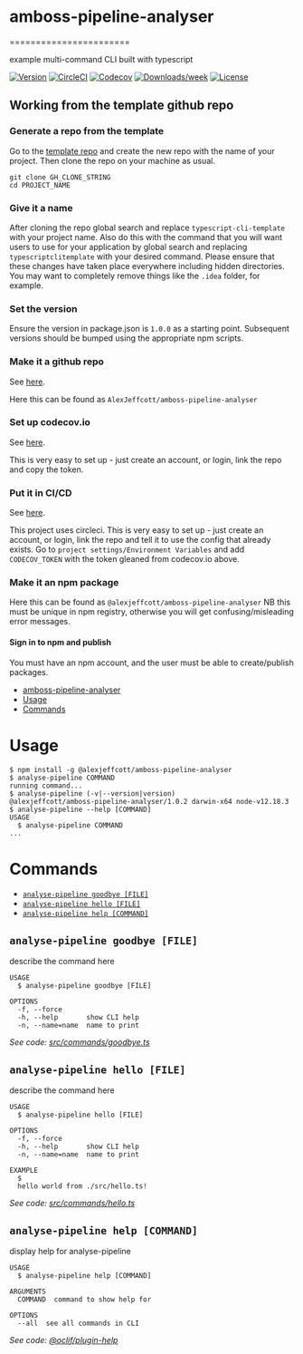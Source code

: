# amboss-pipeline-analyser
=======================

example multi-command CLI built with typescript

[![Version](https://img.shields.io/npm/v/@oclif/example-multi-ts.svg)](https://npmjs.org/package/@alexjeffcott/amboss-pipeline-analyser)
[![CircleCI](https://circleci.com/gh/AlexJeffcott/amboss-pipeline-analyser/tree/master.svg?style=shield)](https://circleci.com/gh/AlexJeffcott/amboss-pipeline-analyser/tree/master)
[![Codecov](https://codecov.io/gh/alexjeffcott/amboss-pipeline-analyser/branch/master/graph/badge.svg)](https://codecov.io/gh/alexjeffcott/amboss-pipeline-analyser)
[![Downloads/week](https://img.shields.io/npm/dw/@alexjeffcott/amboss-pipeline-analyser.svg)](https://npmjs.org/package/@alexjeffcott/amboss-pipeline-analyser)
[![License](https://img.shields.io/npm/l/@alexjeffcott/amboss-pipeline-analyser.svg)](https://github.com/alexjeffcott/amboss-pipeline-analyser/blob/master/package.json)

## Working from the template github repo
### Generate a repo from the template
Go to the [template repo](https://github.com/AlexJeffcott/typescript-cli-template) and create the new repo with the name of your project.
Then clone the repo on your machine as usual.
```
git clone GH_CLONE_STRING
cd PROJECT_NAME
```

### Give it a name
After cloning the repo global search and replace `typescript-cli-template` with your project name.
Also do this with the command that you will want users to use for your application by global search and replacing `typescriptclitemplate` with your desired command.
Please ensure that these changes have taken place everywhere including hidden directories. You may want to completely remove things like the `.idea` folder, for example.

### Set the version
Ensure the version in package.json is `1.0.0` as a starting point. 
Subsequent versions should be bumped using the appropriate npm scripts.

### Make it a github repo
See [here](https://github.com/AlexJeffcott/amboss-pipeline-analyser).

Here this can be found as `AlexJeffcott/amboss-pipeline-analyser`

### Set up codecov.io
See [here](https://codecov.io/gh/AlexJeffcott/amboss-pipeline-analyser).

This is very easy to set up - just create an account, or login, link the repo and copy the token.

### Put it in CI/CD
See [here](https://app.circleci.com/pipelines/github/AlexJeffcott/amboss-pipeline-analyser).

This project uses circleci. This is very easy to set up - just create an account, or login, link the repo and tell it to use the config that already exists.
Go to `project settings/Environment Variables` and add `CODECOV_TOKEN` with the token gleaned from codecov.io above.

### Make it an npm package
Here this can be found as `@alexjeffcott/amboss-pipeline-analyser`
NB this must be unique in npm registry, otherwise you will get confusing/misleading error messages.

#### Sign in to npm and publish
You must have an npm account, and the user must be able to create/publish packages.

<!-- toc -->
* [amboss-pipeline-analyser](#amboss-pipeline-analyser)
* [Usage](#usage)
* [Commands](#commands)
<!-- tocstop -->
# Usage
<!-- usage -->
```sh-session
$ npm install -g @alexjeffcott/amboss-pipeline-analyser
$ analyse-pipeline COMMAND
running command...
$ analyse-pipeline (-v|--version|version)
@alexjeffcott/amboss-pipeline-analyser/1.0.2 darwin-x64 node-v12.18.3
$ analyse-pipeline --help [COMMAND]
USAGE
  $ analyse-pipeline COMMAND
...
```
<!-- usagestop -->
# Commands
<!-- commands -->
* [`analyse-pipeline goodbye [FILE]`](#analyse-pipeline-goodbye-file)
* [`analyse-pipeline hello [FILE]`](#analyse-pipeline-hello-file)
* [`analyse-pipeline help [COMMAND]`](#analyse-pipeline-help-command)

## `analyse-pipeline goodbye [FILE]`

describe the command here

```
USAGE
  $ analyse-pipeline goodbye [FILE]

OPTIONS
  -f, --force
  -h, --help       show CLI help
  -n, --name=name  name to print
```

_See code: [src/commands/goodbye.ts](https://github.com/AlexJeffcott/amboss-pipeline-analyser/blob/v1.0.2/src/commands/goodbye.ts)_

## `analyse-pipeline hello [FILE]`

describe the command here

```
USAGE
  $ analyse-pipeline hello [FILE]

OPTIONS
  -f, --force
  -h, --help       show CLI help
  -n, --name=name  name to print

EXAMPLE
  $
  hello world from ./src/hello.ts!
```

_See code: [src/commands/hello.ts](https://github.com/AlexJeffcott/amboss-pipeline-analyser/blob/v1.0.2/src/commands/hello.ts)_

## `analyse-pipeline help [COMMAND]`

display help for analyse-pipeline

```
USAGE
  $ analyse-pipeline help [COMMAND]

ARGUMENTS
  COMMAND  command to show help for

OPTIONS
  --all  see all commands in CLI
```

_See code: [@oclif/plugin-help](https://github.com/oclif/plugin-help/blob/v3.2.0/src/commands/help.ts)_
<!-- commandsstop -->
